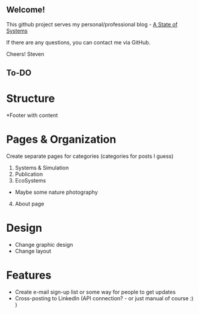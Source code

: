 ## Welcome!

This github project serves my personal/professional blog - [A State of Systems](http://www.astateofsystems.com)

If there are any questions, you can contact me via GitHub.

Cheers!
Steven

## To-DO

# Structure

*Footer with content

# Pages & Organization

Create separate pages for categories (categories for posts I guess)

1. Systems & Simulation
2. Publication
3. EcoSystems
  * Maybe some nature photography
4. About page

# Design

* Change graphic design
* Change layout

# Features

* Create e-mail sign-up list or some way for people to get updates
* Cross-posting to LinkedIn (API connection? - or just manual of course :) )
